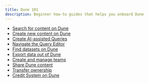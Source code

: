 ```yaml
---
title: Dune 101
description: Beginner how-to guides that helps you onboard Dune
---
```


<div class="grid cards" markdown>

- [Search for content on Dune](./search-for-content.md)
- [Create new content on Dune](./create-new-content.md)
- [Create AI-assisted Queries](./create-ai-assisted-queries.md)
- [Navigate the Query Editor](./navigate-query-editor.md)
- [Find datasets on Dune](./find-datasets.md)
- [Export data out of Dune](./export-data-out.md)
- [Create and manage teams](./create-and-manage-teams.md)
- [Share Dune content](./share-dune-content.md)
- [Transfer ownership](./transfer-ownership.md)
- [Credit System on Dune](./credit-system-on-dune.md)
</div>
